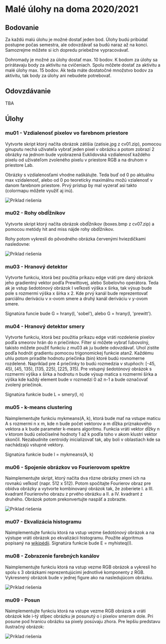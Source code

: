 # Malé úlohy na doma 2020/2021

## Bodovanie

Za každú malú úlohu je možné dostať jeden bod. Úlohy budú pribúdať postupne počas semestra, ale odovzdávať sa budú naraz až na konci. Samozrejme môžete si ich dopredu priebežne vypracovávať.

Dohromady je možné za úlohy dostať max. 10 bodov. K bodom za úlohy sa prirátavaju body za aktivitu na cvičeniach. Spolu môžete dostať za aktivitu a malé úlohy max. 15 bodov. Ak teda máte dostatočné množstvo bodov za aktivitu, tak body za úlohy ani nebudete potrebovať.

## Odovzdávanie

TBA

## Úlohy

### mu01 - Vzdialenosť pixelov vo farebnom priestore

Vytvorte skript ktorý načíta obrázok zátišia (zatisie.jpg z cv01.zip), pomocou ginuputu nechá uživateľa vybrať jeden pixel v obrázku a potom zobrazí 2 obrázky na jednom bude vyobrazená Euklidovská vzdialenosť každého pixelu od uživateľom zvoleného pixelu v priestore RGB a na druhom v priestore Lab.

Obrázky s vzdialenosťami vhodne naškálujte. Teda buď od 0 po aktuálnu max vzidalenosť, alebo od 0 po teoreticky maximálnu možú vzialenosť v danom farebnom priestore. Prvý prístup by mal vyzerať asi takto (colormapu môžete využiť aj inú).

![Príklad riešenia](https://raw.githubusercontent.com/kocurvik/edu/master/PSO/supplementary/other/mu01.png)


### mu02 - Rohy obdĺžnikov

Vytvorte skript ktorý načíta obrázok obdĺžnikov (boxes.bmp z cv07.zip) a pomocou metódy hit and miss nájde rohy obdĺžnikov.

Rohy potom vykreslí do pôvodného obrázka červenými hviezdičkami nasledovne:

![Príklad riešenia](https://raw.githubusercontent.com/kocurvik/edu/master/PSO/supplementary/other/mu02.png)


### mu03 - Hranový detektor

Vytvorte funkciu, ktorá bez použitia príkazu edge vráti pre daný obrázok jeho gradientný vektor podľa Prewittovej, alebo Sobelovho operátora. Teda ak je vstup šedotónový obrázok I veľkosti výška x širka, tak výsup bude pole s rozmermi výška x šírka x 2. Kde prvý kanál bude reprezentovať parciálnu deriváciu v x-ovom smere a druhý kanál deriváciu v y-ovom smere.

Signatúra funcie bude G = hrany(I, 'sobel'), alebo G = hrany(I, 'prewitt').

### mu04 - Hranový detektor smery

Vytvorte funkciu, ktorá bez použitia príkazu edge vráti rozdelenie pixelov podľa smeorov hrán do n priečinkov. Filter si môžete vybrať ľubovolný, takisto môžete použiť funkciu z mu03 ak ju budete odovzdávať. Uhol zistíte podľa hodnôt gradientu pomocou trigonomickej funkcie atan2. Každému uhlu potom priradíte hodnotu priečinka (bin) ktoré budú rovnomerne rozdelené. Napríklad pre 4 priečinky to budú rozmedzia v stupňoch: [-45, 45), [45, 135), [135, 225), [225, 315). Pre vstupný šedotónový obrázok s rozmermi výška x šírka a hodnotu n bude výsup matica s rozmermi šírka a výška kde každý element bude v rozmedzí 0 až n-1 a bude označovať zvolený priečinok.

Signatúra funkcie bude L = smery(I, n)

### mu05 - k-means clustering

Naimplementujte funkciu mykmeans(A, k), ktorá bude mať na vstupe maticu A s rozmermi n x m, kde n bude počet vektorov a m dĺžka príznakového vektora a k bude parameter k-means algoritmu. Funkcia vráti vektor dĺžky n v ktorom budú celočíselné hodnoty 1 až k podľa toho v akom klustri vektor skončil. Nezabudnite centroidy inicializovať tak, aby boli v oblastiach kde sa nachádzajú vstupné vektory.

Signatúra funkcie bude l = mykmeans(A, k)

### mu06 - Spojenie obrázkov vo Fourierovom spektre

Naimplementujte skript, ktorý načíta dva rôzne obrázky zmení ich na rovnakú veľkosť (napr. 512 x 512). Potom spočítajte Fourierov obraz pre obidva obrázky a vytvorte kombinovaný obrázok tak, že zoberiete I. a III. kvadrant Fourierovho obrazu z prvého obrázku a II. a IV. kvadrant z druhého. Obrázok potom prekonvertujte naspäť a zobrazte.

![Príklad riešenia](https://raw.githubusercontent.com/kocurvik/edu/master/PSO/supplementary/other/mu06.png)

### mu07 - Ekvalizácia histogramu

Naimplementujte funkciu ktorá na vstup vezme šedotónový obrázok a na výstupe vráti obrázok po ekvalizácii histogramu. Použite algoritmus popísaný na [wikipédii](https://en.wikipedia.org/wiki/Histogram_equalization). Signatúra funkcie bude E = myhisteq(I).


### mu08 - Zobrazenie farebných kanálov

Naimplementujte funkciu ktorá na vstup vezme RGB obrázok a vykreslí ho spolu s 3 obrázkami reprezentujúcimi jednotlivé komponenty z RGB. Vykresnený obrázok bude v jednej figure ako na nasledujúcom obrázku.

![Príklad riešenia](https://raw.githubusercontent.com/kocurvik/edu/master/PSO/supplementary/other/mu08.png)

### mu09 - Posun

Naimplementujte funkciu ktorá na vstupe vezme RGB obrázok a vráti obrázok kde i-tý stĺpec obrázku je posunutý o i pixelov smerom dole. Pri posune pod hranicu obrázku sa pixely posúvaju zhora. Pre lepšiu predstavu ilustračný obrázok:


![Príklad riešenia](https://raw.githubusercontent.com/kocurvik/edu/master/PSO/supplementary/other/mu09.png)
